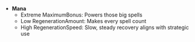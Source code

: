 - **Mana**
    - Extreme MaximumBonus: Powers those big spells
    - Low RegenerationAmount: Makes every spell count
    - High RegenerationSpeed: Slow, steady recovery aligns with strategic use